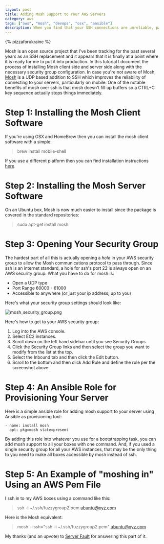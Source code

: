 ```yaml
---
layout: post
title: Adding Mosh Support to Your AWS Servers
category: aws
tags: ["aws", "mosh", "devops", "osx", "ansible"]
description: When you find that your SSH connections are unreliable, particularly on mobile, the using mosh instead of ssh can improve the reliability of your server access.
---
```

{% pizzaforukraine  %}

Mosh is an open source project that I've been tracking for the past several years as an SSH replacement and it appears that it is finally at a point where it is ready for me to put it into production.  In this tutorial I document the process of installing Mosh client side and server side along with the necessary security group configuration.  In case you're not aware of Mosh, [Mosh](https://mosh.org/) is a UDP based addition to SSH which improves the reliability of connecting to your servers, particularly on mobile.  One of the notable benefits of mosh over ssh is that mosh doesn't fill up buffers so a CTRL+C key sequence actually stops things immediately. 

# Step 1: Installing the Mosh Client Software

If you're using OSX and HomeBrew then you can install the mosh client software with a simple:

> brew install mobile-shell

If you use a different platform then you can find installation instructions [here](https://mosh.org/#getting).

# Step 2: Installing the Mosh Server Software

On an Ubuntu box, Mosh is now much easier to install since the package is covered in the standard repositories:

> sudo apt-get install mosh

# Step 3: Opening Your Security Group

The hardest part of all this is actually opening a *hole* in your AWS security group to allow the Mosh communications protocol to pass through.  Since ssh is an internet standard, a hole for ssh's port 22 is always open on an AWS security group.  What you have to do for mosh is:

* Open a UDP type
* Port Range 60000 - 61000
* Accessible to anywhere (or just your ip address; up to you)

Here's what your security group settings should look like:

![mosh_security_group.png](/blog/assets/mosh_security_group2.png)

Here's how to get to your AWS security group:

1.  Log into the AWS console.
2.  Select EC2 instances.
3.  Scroll down on the left hand sidebar until you see Security Groups.
4.  Click the Security Group links and then select the group you want to modify from the list at the top.  
5.  Select the Inbound tab and then click the Edit button. 
6.  Scroll to the bottom and then click Add Rule and define the rule per the screenshot above.

# Step 4: An Ansible Role for Provisioning Your Server

Here is a simple ansible role for adding mosh support to your server using Ansible as provisioning tool:

    - name: install mosh
      apt: pkg=mosh state=present

By adding this role into whatever you use for a bootstrapping task, you can add mosh support to all your boxes with one command.  And, if you used a single security group for all your AWS instances, that may be the only thing to you need to make all boxes accessible by mosh instead of ssh.

# Step 5: An Example of "moshing in" Using an AWS Pem File

I ssh in to my AWS boxes using a command like this:

> ssh -i ~/.ssh/fuzzygroup2.pem ubuntu@xyz.com

Here is the Mosh equivalent:

> mosh --ssh="ssh -i ~/.ssh/fuzzygroup2.pem" ubuntu@xyz.com

My thanks (and an upvote) to [Server Fault](https://serverfault.com/questions/825173) for answering this part of it.
